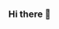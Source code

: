 ### Hi there 👋

<!--
**MaksimSerebryakov/MaksimSerebryakov** is a ✨ _special_ ✨ repository because its `README.md` (this file) appears on your GitHub profile.

Here are some ideas to get you started:

- 🔭 I’m currently working on some projects :)
- 🌱 I’m currently learning C++
- 👯 I’m looking to collaborate on ...
- 🤔 I’m looking for help with Haxe
- 💬 Ask me about ideas
- 📫 How to reach me: 
- mail: fear2604less@gmail.com
- ⚡ Fun fact: I'm Russian
-->
